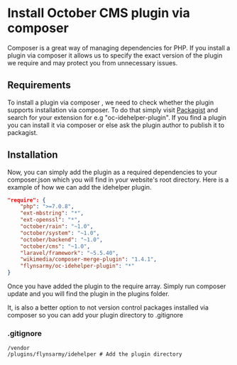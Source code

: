 # Install October CMS plugin via composer

Composer is a great way of managing dependencies for PHP. If you install a plugin via composer it allows us to specify the exact version of the plugin we require and may protect you from unnecessary issues.

## Requirements

To install a plugin via composer , we need to check whether the plugin supports installation via composer. To do that simply visit [Packagist](https://packagist.org/) and search for your extension for e.g "oc-idehelper-plugin". If you find a plugin you can install it via composer or else ask the plugin author to publish it to packagist.

## Installation

Now, you can simply add the plugin as a required dependencies to your composer.json which you will find in your website's root directory. Here is a example of how we can add the idehelper plugin.

```json
"require": {
    "php": ">=7.0.8",
    "ext-mbstring": "*",
    "ext-openssl": "*",
    "october/rain": "~1.0",
    "october/system": "~1.0",
    "october/backend": "~1.0",
    "october/cms": "~1.0",
    "laravel/framework": "~5.5.40",
    "wikimedia/composer-merge-plugin": "1.4.1",
    "flynsarmy/oc-idehelper-plugin": "*"
}
```

Once you have added the plugin to the require array. Simply run composer update and you will find the plugin in the plugins folder.

It, is also a better option to not version control packages installed via composer so you can add your plugin directory to .gitignore

### .gitignore
```
/vendor
/plugins/flynsarmy/idehelper # Add the plugin directory 
```
